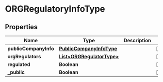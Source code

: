 

# ORGRegulatoryInfoType


## Properties

| Name | Type | Description | Notes |
|------------ | ------------- | ------------- | -------------|
|**publicCompanyInfo** | [**PublicCompanyInfoType**](PublicCompanyInfoType.md) |  |  [optional] |
|**orgRegulators** | [**List&lt;ORGRegulatorType&gt;**](ORGRegulatorType.md) |  |  [optional] |
|**regulated** | **Boolean** |  |  [optional] |
|**_public** | **Boolean** |  |  [optional] |



